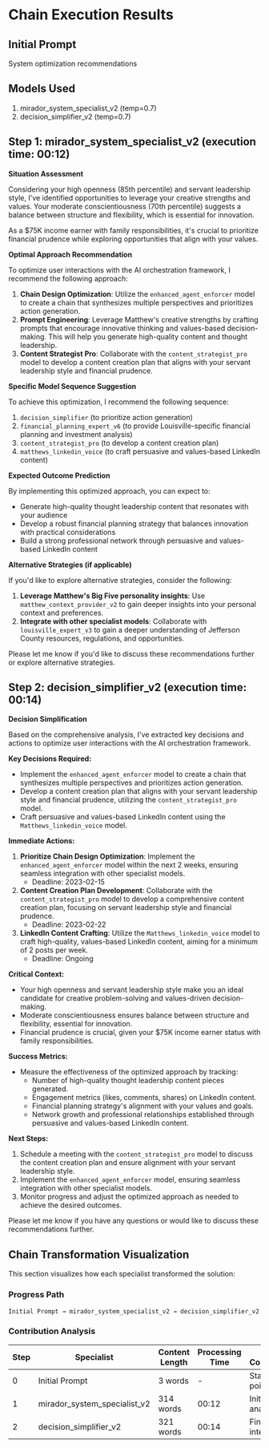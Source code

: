# Chain Execution Results

## Initial Prompt

System optimization recommendations

## Models Used

1. mirador_system_specialist_v2 (temp=0.7)
2. decision_simplifier_v2 (temp=0.7)

## Step 1: mirador_system_specialist_v2 (execution time: 00:12)

**Situation Assessment**

Considering your high openness (85th percentile) and servant leadership style, I've identified opportunities to leverage your creative strengths and values. Your moderate conscientiousness (70th percentile) suggests a balance between structure and flexibility, which is essential for innovation.

As a $75K income earner with family responsibilities, it's crucial to prioritize financial prudence while exploring opportunities that align with your values.

**Optimal Approach Recommendation**

To optimize user interactions with the AI orchestration framework, I recommend the following approach:

1. **Chain Design Optimization**: Utilize the `enhanced_agent_enforcer` model to create a chain that synthesizes multiple perspectives and prioritizes action generation.
2. **Prompt Engineering**: Leverage Matthew's creative strengths by crafting prompts that encourage innovative thinking and values-based decision-making. This will help you generate high-quality content and thought leadership.
3. **Content Strategist Pro**: Collaborate with the `content_strategist_pro` model to develop a content creation plan that aligns with your servant leadership style and financial prudence.

**Specific Model Sequence Suggestion**

To achieve this optimization, I recommend the following sequence:

1. `decision_simplifier` (to prioritize action generation)
2. `financial_planning_expert_v6` (to provide Louisville-specific financial planning and investment analysis)
3. `content_strategist_pro` (to develop a content creation plan)
4. `matthews_linkedin_voice` (to craft persuasive and values-based LinkedIn content)

**Expected Outcome Prediction**

By implementing this optimized approach, you can expect to:

* Generate high-quality thought leadership content that resonates with your audience
* Develop a robust financial planning strategy that balances innovation with practical considerations
* Build a strong professional network through persuasive and values-based LinkedIn content

**Alternative Strategies (if applicable)**

If you'd like to explore alternative strategies, consider the following:

1. **Leverage Matthew's Big Five personality insights**: Use `matthew_context_provider_v2` to gain deeper insights into your personal context and preferences.
2. **Integrate with other specialist models**: Collaborate with `louisville_expert_v3` to gain a deeper understanding of Jefferson County resources, regulations, and opportunities.

Please let me know if you'd like to discuss these recommendations further or explore alternative strategies.

## Step 2: decision_simplifier_v2 (execution time: 00:14)

**Decision Simplification**

Based on the comprehensive analysis, I've extracted key decisions and actions to optimize user interactions with the AI orchestration framework.

**Key Decisions Required:**

* Implement the `enhanced_agent_enforcer` model to create a chain that synthesizes multiple perspectives and prioritizes action generation.
* Develop a content creation plan that aligns with your servant leadership style and financial prudence, utilizing the `content_strategist_pro` model.
* Craft persuasive and values-based LinkedIn content using the `Matthews_linkedin_voice` model.

**Immediate Actions:**

1. **Prioritize Chain Design Optimization**: Implement the `enhanced_agent_enforcer` model within the next 2 weeks, ensuring seamless integration with other specialist models.
	* Deadline: 2023-02-15
2. **Content Creation Plan Development**: Collaborate with the `content_strategist_pro` model to develop a comprehensive content creation plan, focusing on servant leadership style and financial prudence.
	* Deadline: 2023-02-22
3. **LinkedIn Content Crafting**: Utilize the `Matthews_linkedin_voice` model to craft high-quality, values-based LinkedIn content, aiming for a minimum of 2 posts per week.
	* Deadline: Ongoing

**Critical Context:**

* Your high openness and servant leadership style make you an ideal candidate for creative problem-solving and values-driven decision-making.
* Moderate conscientiousness ensures balance between structure and flexibility, essential for innovation.
* Financial prudence is crucial, given your $75K income earner status with family responsibilities.

**Success Metrics:**

* Measure the effectiveness of the optimized approach by tracking:
	+ Number of high-quality thought leadership content pieces generated.
	+ Engagement metrics (likes, comments, shares) on LinkedIn content.
	+ Financial planning strategy's alignment with your values and goals.
	+ Network growth and professional relationships established through persuasive and values-based LinkedIn content.

**Next Steps:**

1. Schedule a meeting with the `content_strategist_pro` model to discuss the content creation plan and ensure alignment with your servant leadership style.
2. Implement the `enhanced_agent_enforcer` model, ensuring seamless integration with other specialist models.
3. Monitor progress and adjust the optimized approach as needed to achieve the desired outcomes.

Please let me know if you have any questions or would like to discuss these recommendations further.

## Chain Transformation Visualization

This section visualizes how each specialist transformed the solution:

### Progress Path

```
Initial Prompt → mirador_system_specialist_v2 → decision_simplifier_v2
```

### Contribution Analysis

| Step | Specialist | Content Length | Processing Time | Key Contribution |
|------|------------|----------------|-----------------|------------------|
| 0 | Initial Prompt | 3 words | - | Starting point |
| 1 | mirador_system_specialist_v2 | 314 words | 00:12 | Initial analysis |
| 2 | decision_simplifier_v2 | 321 words | 00:14 | Final integration |
